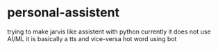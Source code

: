 # personal-assistent
trying to make jarvis like assistent with python
currently it does not use AI/ML
it is basically a tts and vice-versa hot word using bot
